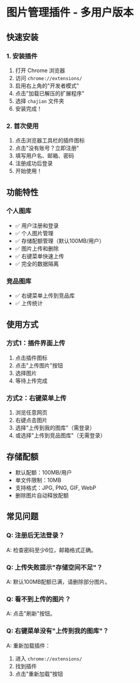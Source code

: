 # 图片管理插件 - 多用户版本

## 快速安装

### 1. 安装插件
1. 打开 Chrome 浏览器
2. 访问 `chrome://extensions/`
3. 启用右上角的"开发者模式"
4. 点击"加载已解压的扩展程序"
5. 选择 `chajian` 文件夹
6. 安装完成！

### 2. 首次使用
1. 点击浏览器工具栏的插件图标
2. 点击"没有账号？立即注册"
3. 填写用户名、邮箱、密码
4. 注册成功后登录
5. 开始使用！

## 功能特性

### 个人图库
- ✅ 用户注册和登录
- ✅ 个人图片管理
- ✅ 存储配额管理（默认100MB/用户）
- ✅ 图片上传和删除
- ✅ 右键菜单快速上传
- ✅ 完全的数据隔离

### 竞品图库
- ✅ 右键菜单上传到竞品库
- ✅ 上传统计

## 使用方式

### 方式1：插件界面上传
1. 点击插件图标
2. 点击"上传图片"按钮
3. 选择图片
4. 等待上传完成

### 方式2：右键菜单上传
1. 浏览任意网页
2. 右键点击图片
3. 选择"上传到我的图库"（需登录）
4. 或选择"上传到竞品图库"（无需登录）

## 存储配额

- 默认配额：100MB/用户
- 单文件限制：10MB
- 支持格式：JPG, PNG, GIF, WebP
- 删除图片自动释放配额

## 常见问题

### Q: 注册后无法登录？
A: 检查密码至少6位，邮箱格式正确。

### Q: 上传失败提示"存储空间不足"？
A: 默认100MB配额已满，请删除部分图片。

### Q: 看不到上传的图片？
A: 点击"刷新"按钮。

### Q: 右键菜单没有"上传到我的图库"？
A: 重新加载插件：
   1. 进入 `chrome://extensions/`
   2. 找到插件
   3. 点击"重新加载"按钮
